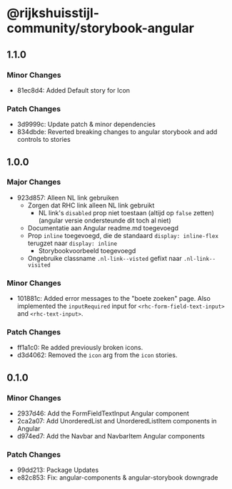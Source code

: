 # @rijkshuisstijl-community/storybook-angular

## 1.1.0

### Minor Changes

- 81ec8d4: Added Default story for Icon

### Patch Changes

- 3d9999c: Update patch & minor dependencies
- 834dbde: Reverted breaking changes to angular storybook and add controls to stories

## 1.0.0

### Major Changes

- 923d857: Alleen NL link gebruiken
  - Zorgen dat RHC link alleen NL link gebruikt
    - NL link's `disabled` prop niet toestaan (altijd op `false` zetten) (angular versie ondersteunde dit toch al niet)
  - Documentatie aan Angular readme.md toegevoegd
  - Prop `inline` toegevoegd, die de standaard `display: inline-flex` terugzet naar `display: inline`
    - Storybookvoorbeeld toegevoegd
  - Ongebruike classname `.nl-link--visted` gefixt naar `.nl-link--visited`

### Minor Changes

- 101881c: Added error messages to the "boete zoeken" page. Also implemented the `inputRequired` input for `<rhc-form-field-text-input>` and `<rhc-text-input>`.

### Patch Changes

- ff1a1c0: Re added previously broken icons.
- d3d4062: Removed the `icon` arg from the `icon` stories.

## 0.1.0

### Minor Changes

- 2937d46: Add the FormFieldTextInput Angular component
- 2ca2a07: Add UnorderedList and UnorderedListItem components in Angular
- d974ed7: Add the Navbar and NavbarItem Angular components

### Patch Changes

- 99dd213: Package Updates
- e82c853: Fix: angular-components & angular-storybook downgrade
